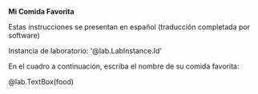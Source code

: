 **Mi Comida Favorita**

Estas instrucciones se presentan en español (traducción completada por software)

Instancia de laboratorio: '@lab.LabInstance.Id'

En el cuadro a continuación, escriba el nombre de su comida favorita:

@lab.TextBox(food)
